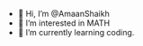 - 👋 Hi, I’m @AmaanShaikh
- 👀 I’m interested in MATH
- 🌱 I’m currently learning coding.

<!---
Amaan913/Amaan913 is a ✨ special ✨ repository because its `README.md` (this file) appears on your GitHub profile.
You can click the Preview link to take a look at your changes.
--->
